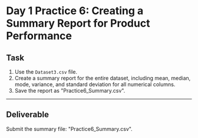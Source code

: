 # Day 1 Practice 6: Creating a Summary Report for Product Performance

## Task
1. Use the `Dataset3.csv` file.
2. Create a summary report for the entire dataset, including mean, median, mode, variance, and standard deviation for all numerical columns.
3. Save the report as "Practice6_Summary.csv".

---

## Deliverable
Submit the summary file: "Practice6_Summary.csv".